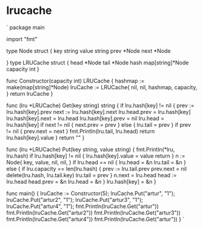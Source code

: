 # lrucache
`
package main

import "fmt"

type Node struct {
	key string
    value string
    prev *Node
    next *Node

}
type LRUCache struct {
    head *Node
    tail *Node
    hash map[string]*Node
    capacity int
}

func Constructor(capacity int) LRUCache {
    hashmap := make(map[string]*Node)
    lruCache := LRUCache{
		nil,
		nil,
        hashmap,
        capacity,
    }
    return lruCache
}

func (lru *LRUCache) Get(key string) string {
	if lru.hash[key] != nil {
		prev := lru.hash[key].prev
		next := lru.hash[key].next
		lru.head.prev = lru.hash[key]
		lru.hash[key].next = lru.head
		lru.hash[key].prev = nil
		lru.head = lru.hash[key]
		if next != nil {
			next.prev = prev
		} else {
			lru.tail = prev
		}
		if prev != nil {
			prev.next = next
		}
		fmt.Println(lru.tail, lru.head)
		return lru.hash[key].value
	}
	return ""
}

func (lru *LRUCache) Put(key string, value string)  {
	fmt.Println(*lru, lru.hash)
    if lru.hash[key] != nil {
        lru.hash[key].value = value
        return
    }
    n := Node{
        key,
        value,
        nil,
        nil,
    }
    if lru.head == nil {
        lru.head = &n
        lru.tail = &n
    } else {
        if lru.capacity == len(lru.hash) {
            prev := lru.tail.prev
            prev.next = nil
            delete(lru.hash, lru.tail.key)
            lru.tail = prev
        }
        n.next = lru.head
		head := lru.head
		head.prev = &n
        lru.head = &n
    }
	lru.hash[key] = &n
}

func main() {
	lruCache := Constructor(5);
	lruCache.Put("artur", "1");
	lruCache.Put("artur2", "1");
	lruCache.Put("artur3", "1");
	lruCache.Put("artur4", "1");
	fmt.Println(lruCache.Get("artur"))
	fmt.Println(lruCache.Get("artur2"))
	fmt.Println(lruCache.Get("artur3"))
	fmt.Println(lruCache.Get("artur4"))
	fmt.Println(lruCache.Get("artur"))
}
`
